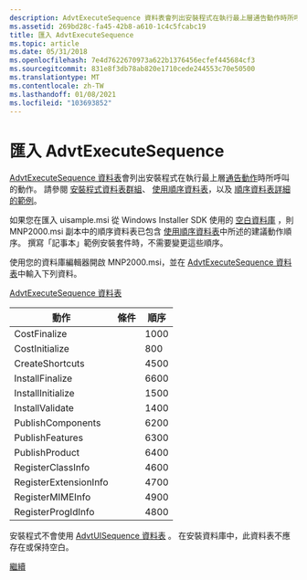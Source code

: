 ```yaml
---
description: AdvtExecuteSequence 資料表會列出安裝程式在執行最上層通告動作時所呼叫的動作。 請參閱安裝程式資料表群組、使用順序資料表，以及順序資料表詳細的範例。
ms.assetid: 269bd28c-fa45-42b8-a610-1c4c5fcabc19
title: 匯入 AdvtExecuteSequence
ms.topic: article
ms.date: 05/31/2018
ms.openlocfilehash: 7e4d7622670973a622b1376456ecfef445684cf3
ms.sourcegitcommit: 831e8f3db78ab820e1710cede244553c70e50500
ms.translationtype: MT
ms.contentlocale: zh-TW
ms.lasthandoff: 01/08/2021
ms.locfileid: "103693852"
---
```

# <a name="importing-the-advtexecutesequence"></a>匯入 AdvtExecuteSequence

[AdvtExecuteSequence 資料表](advtexecutesequence-table.md)會列出安裝程式在執行最上層[通告動作](advertise-action.md)時所呼叫的動作。 請參閱 [安裝程式資料表群組](installation-procedure-tables-group.md)、 [使用順序資料表](using-a-sequence-table.md)，以及 [順序資料表詳細的範例](sequence-table-detailed-example.md)。

如果您在匯入 uisample.msi 從 Windows Installer SDK 使用的 [空白資料庫](importing-a-blank-database.md) ，則 MNP2000.msi 副本中的順序資料表已包含 [使用順序資料表](using-a-sequence-table.md)中所述的建議動作順序。 撰寫「記事本」範例安裝套件時，不需要變更這些順序。

使用您的資料庫編輯器開啟 MNP2000.msi，並在 [AdvtExecuteSequence 資料表](advtexecutesequence-table.md)中輸入下列資料。

[AdvtExecuteSequence 資料表](advtexecutesequence-table.md)



| 動作                | 條件 | 順序 |
|-----------------------|-----------|----------|
| CostFinalize          |           | 1000     |
| CostInitialize        |           | 800      |
| CreateShortcuts       |           | 4500     |
| InstallFinalize       |           | 6600     |
| InstallInitialize     |           | 1500     |
| InstallValidate       |           | 1400     |
| PublishComponents     |           | 6200     |
| PublishFeatures       |           | 6300     |
| PublishProduct        |           | 6400     |
| RegisterClassInfo     |           | 4600     |
| RegisterExtensionInfo |           | 4700     |
| RegisterMIMEInfo      |           | 4900     |
| RegisterProgIdInfo    |           | 4800     |



 

安裝程式不會使用 [AdvtUISequence 資料表](advtuisequence-table.md) 。 在安裝資料庫中，此資料表不應存在或保持空白。

[繼續](adding-summary-information.md)

 

 



